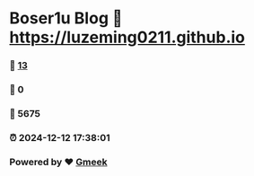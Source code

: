 # Boser1u Blog :link: https://luzeming0211.github.io 
### :page_facing_up: [13](https://luzeming0211.github.io/tag.html) 
### :speech_balloon: 0 
### :hibiscus: 5675 
### :alarm_clock: 2024-12-12 17:38:01 
### Powered by :heart: [Gmeek](https://github.com/Meekdai/Gmeek)
